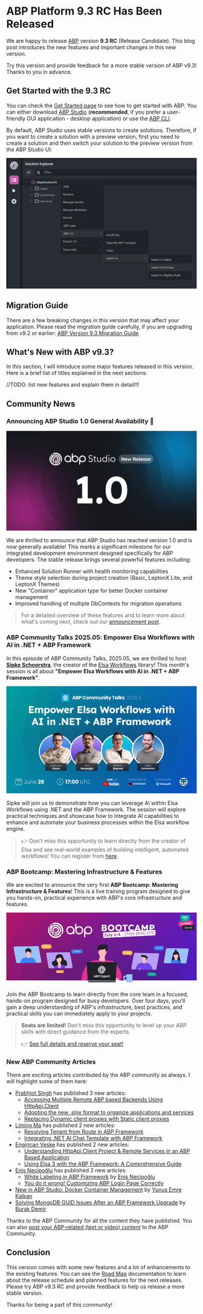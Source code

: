 # ABP Platform 9.3 RC Has Been Released

We are happy to release [ABP](https://abp.io) version **9.3 RC** (Release Candidate). This blog post introduces the new features and important changes in this new version.

Try this version and provide feedback for a more stable version of ABP v9.3! Thanks to you in advance.

## Get Started with the 9.3 RC

You can check the [Get Started page](https://abp.io/get-started) to see how to get started with ABP. You can either download [ABP Studio](https://abp.io/get-started#abp-studio-tab) (**recommended**, if you prefer a user-friendly GUI application - desktop application) or use the [ABP CLI](https://abp.io/docs/latest/cli).

By default, ABP Studio uses stable versions to create solutions. Therefore, if you want to create a solution with a preview version, first you need to create a solution and then switch your solution to the preview version from the ABP Studio UI:

![studio-switch-to-preview.png](studio-switch-to-preview.png)

## Migration Guide

There are a few breaking changes in this version that may affect your application. Please read the migration guide carefully, if you are upgrading from v9.2 or earlier: [ABP Version 9.3 Migration Guide](https://abp.io/docs/9.3/release-info/migration-guides/abp-9-3)

## What's New with ABP v9.3?

In this section, I will introduce some major features released in this version.
Here is a brief list of titles explained in the next sections:

//TODO: list new features and explain them in detail!!!

## Community News

### Announcing ABP Studio 1.0 General Availability 🚀

![](abp-studio.png)

We are thrilled to announce that ABP Studio has reached version 1.0 and is now generally available! This marks a significant milestone for our integrated development environment designed specifically for ABP developers. The stable release brings several powerful features including:

* Enhanced Solution Runner with health monitoring capabilities
* Theme style selection during project creation (Basic, LeptonX Lite, and LeptonX Themes)
* New "Container" application type for better Docker container management
* Improved handling of multiple DbContexts for migration operations

> For a detailed overview of these features and to learn more about what's coming next, check out our [announcement post](https://abp.io/community/articles/announcing-abp-studio-1-0-general-availability-82yw62bt).

### ABP Community Talks 2025.05: Empower Elsa Workflows with AI in .NET + ABP Framework

In this episode of ABP Community Talks, 2025.05, we are thrilled to host [**Sipke Schoorstra**](https://github.com/sfmskywalker), the creator of the [Elsa Workflows](https://docs.elsaworkflows.io/) library! This month's session is all about **"Empower Elsa Workflows with AI in .NET + ABP Framework"**.

![](community-talk-2025-5.png)

Sipke will join us to demonstrate how you can leverage AI within Elsa Workflows using .NET and the ABP Framework. The session will explore practical techniques and showcase how to integrate AI capabilities to enhance and automate your business processes within the Elsa workflow engine.

> 👉 Don't miss this opportunity to learn directly from the creator of Elsa and see real-world examples of building intelligent, automated workflows! You can register from [here](https://kommunity.com/volosoft/events/abp-community-talks-202505empower-elsa-workflows-with-ai-in-netabp-framework-3965dd32).

### ABP Bootcamp: Mastering Infrastructure & Features

We are excited to announce the very first **ABP Bootcamp: Mastering Infrastructure & Features**! This is a live training program designed to give you hands-on, practical experience with ABP's core infrastructure and features.

![ABP Bootcamp: Mastering Infrastructure & Features](bootcamp.png)

Join the ABP Bootcamp to learn directly from the core team in a focused, hands-on program designed for busy developers. Over four days, you'll gain a deep understanding of ABP's infrastructure, best practices, and practical skills you can immediately apply to your projects.

> **Seats are limited!** Don't miss this opportunity to level up your ABP skills with direct guidance from the experts.
>
> 👉 [See full details and reserve your seat!](https://abp.io/bootcamp)

### New ABP Community Articles

There are exciting articles contributed by the ABP community as always. I will highlight some of them here:

* [Prabhjot Singh](https://abp.io/community/members/prabhjot) has published 3 new articles:
    * [Accessing Multiple Remote ABP based Backends Using HttpApi.Client](https://abp.io/community/articles/consume-multi-backends-using-clients-6f4vcggh)
    * [Adopting the new .slnx format to organize applications and services](https://abp.io/community/articles/adopting-the-new-.slnx-format-to-organize-applications-6cm3vl8k)
    * [Replacing Dynamic client proxies with Static client proxies](https://abp.io/community/articles/replacing-dynamic-client-proxies-with-static-client-proxies-g30lf0vx)
* [Liming Ma](https://github.com/maliming) has published 2 new articles:
    * [Resolving Tenant from Route in ABP Framework](https://abp.io/community/articles/resolving-tenant-from-route-in-abp-framework-ah7oru97)
    * [Integrating .NET AI Chat Template with ABP Framework](https://abp.io/community/articles/integrating-.net-ai-chat-template-with-abp-framework-qavb5p2j)    
* [Engincan Veske](https://engincanveske.substack.com/) has published 2 new articles:
    * [Understanding HttpApi.Client Project & Remote Services in an ABP Based Application](https://abp.io/community/articles/http-api-client-and-remote-services-in-abp-based-application-xkknsp6m)
    * [Using Elsa 3 with the ABP Framework: A Comprehensive Guide](https://abp.io/community/articles/using-elsa-3-workflow-with-abp-framework-usqk8afg)
* [Enis Necipoğlu](https://github.com/enisn) has published 2 new articles:
    * [White Labeling in ABP Framework](https://abp.io/community/articles/white-labeling-in-abp-framework-5trwmrfm) by [Enis Necipoğlu](https://github.com/enisn)
    * [You do it wrong! Customizing ABP Login Page Correctly](https://abp.io/community/articles/you-do-it-wrong-customizing-abp-login-page-correctly-bna7wzt5)
* [New in ABP Studio: Docker Container Management](https://abp.io/community/articles/abp-studio-docker-container-management-ex7r27y8) by [Yunus Emre Kalkan](https://github.com/yekalkan)
* [Solving MongoDB GUID Issues After an ABP Framework Upgrade](https://abp.io/community/articles/solving-mongodb-guid-issues-after-an-abp-framework-upgrade-tv8waw1n) by [Burak Demir](https://abp.io/community/members/burakdemir)


Thanks to the ABP Community for all the content they have published. You can also [post your ABP-related (text or video) content](https://abp.io/community/posts/create) to the ABP Community.

## Conclusion

This version comes with some new features and a lot of enhancements to the existing features. You can see the [Road Map](https://abp.io/docs/9.3/release-info/road-map) documentation to learn about the release schedule and planned features for the next releases. Please try ABP v9.3 RC and provide feedback to help us release a more stable version.

Thanks for being a part of this community!